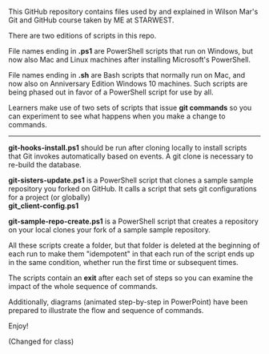 This GitHub repository contains files used by and explained in Wilson Mar's
Git and GitHub course taken by ME at STARWEST.

There are two editions of scripts in this repo.

File names ending in <strong>.ps1</strong> are PowerShell scripts that run on Windows,
but now also Mac and Linux machines after installing Microsoft's PowerShell.

File names ending in <strong>.sh</strong> are Bash scripts that normally run on Mac,
and now also on Anniversary Edition Windows 10 machines.
Such scripts are being phased out in favor of a PowerShell script for use by all.

Learners make use of two sets of scripts that issue <strong>git commands</strong>
so you can experiment to see what happens when you make a change to commands.

<hr />

<strong>git-hooks-install.ps1</strong> should be run after cloning locally
to install scripts that Git invokes automatically based on events.
A git clone is necessary to re-build the database.

<strong>git-sisters-update.ps1</strong> is a PowerShell script that
clones a sample sample repository you forked on GitHub.
It calls a script that sets git configurations for a project (or globally)<br />
<strong>git_client-config.ps1</strong>

<strong>git-sample-repo-create.ps1</strong> is a PowerShell script that
creates a repository on your local clones your fork of a sample sample repository.

All these scripts create a folder, but that folder is deleted at the beginning of each run
to make them "idempotent" in that each run of the script ends up in the same condition,
whether run the first time or subsequent times.

The scripts contain an <strong>exit</strong> after each set of steps
so you can examine the impact of the whole sequence of commands.

Additionally, diagrams (animated step-by-step in PowerPoint) have been prepared to illustrate the flow and sequence of commands.

Enjoy!

(Changed for class)
